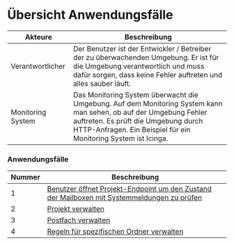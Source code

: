 # Übersicht Anwendungsfälle

| Akteure | Beschreibung |
| ------- | ------------ |
| Verantwortlicher | Der Benutzer ist der Entwickler / Betreiber der zu überwachenden Umgebung. Er ist für die Umgebung verantwortlich und muss dafür sorgen, dass keine Fehler auftreten und alles sauber läuft. |
| Monitoring System | Das Monitoring System überwacht die Umgebung. Auf dem Monitoring System kann man sehen, ob auf der Umgebung Fehler auftreten. Es prüft die Umgebung durch HTTP-Anfragen. Ein Beispiel für ein Monitoring System ist Icinga. |

### Anwendungsfälle

| Nummer | Beschreibung |
| ------ | ------------ |
| 1 | [Benutzer öffnet Projekt-Endpoint um den Zustand der Mailboxen mit Systemmeldungen zu prüfen](https://github.com/puzzle/mailbox-watcher/blob/master/doc/2_konzeption/2.1_use_cases/2.1.1_use_case.md) |
| 2 | [Projekt verwalten](https://github.com/puzzle/mailbox-watcher/blob/master/doc/2_konzeption/2.1_use_cases/2.1.2_use_case.md) |
| 3 | [Postfach verwalten](https://github.com/puzzle/mailbox-watcher/blob/master/doc/2_konzeption/2.1_use_cases/2.1.3_use_case.md) |
| 4 | [Regeln für spezifischen Ordner verwalten](https://github.com/puzzle/mailbox-watcher/blob/master/doc/2_konzeption/2.1_use_cases/2.1.4_use_case.md) |
